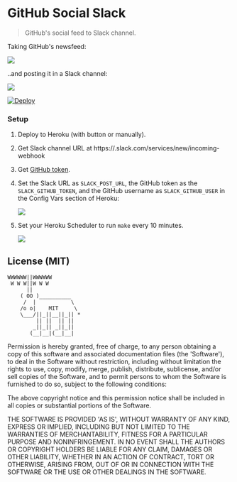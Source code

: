 # GitHub Social Slack

> GitHub's social feed to Slack channel.

Taking GitHub's newsfeed:

![](http://i.imgur.com/iKiuge2.png)

..and posting it in a Slack channel:

![](http://i.imgur.com/4i8f7kw.png)

[![Deploy](https://www.herokucdn.com/deploy/button.png)](https://heroku.com/deploy)

### Setup

1. Deploy to Heroku (with button or manually).

2. Get Slack channel URL at https://<YOURSUBDOMAIN>.slack.com/services/new/incoming-webhook

3. Get [GitHub token](https://github.com/settings/tokens).

4. Set the Slack URL as `SLACK_POST_URL`, the GitHub token as the `SLACK_GITHUB_TOKEN`, and the GitHub username as `SLACK_GITHUB_USER` in the Config Vars section of Heroku:

   ![](http://i.imgur.com/ALjgRkw.png)

5. Set your Heroku Scheduler to run `make` every 10 minutes.

   ![](http://i.imgur.com/6gOZtuM.png)

## License (MIT)

```
WWWWWW||WWWWWW
 W W W||W W W
      ||
    ( OO )__________
     /  |           \
    /o o|    MIT     \
    \___/||_||__||_|| *
         || ||  || ||
        _||_|| _||_||
       (__|__|(__|__|
```

Permission is hereby granted, free of charge, to any person obtaining a copy of this software and associated documentation files (the 'Software'), to deal in the Software without restriction, including without limitation the rights to use, copy, modify, merge, publish, distribute, sublicense, and/or sell copies of the Software, and to permit persons to whom the Software is furnished to do so, subject to the following conditions:

The above copyright notice and this permission notice shall be included in all copies or substantial portions of the Software.

THE SOFTWARE IS PROVIDED 'AS IS', WITHOUT WARRANTY OF ANY KIND, EXPRESS OR IMPLIED, INCLUDING BUT NOT LIMITED TO THE WARRANTIES OF MERCHANTABILITY, FITNESS FOR A PARTICULAR PURPOSE AND NONINFRINGEMENT. IN NO EVENT SHALL THE AUTHORS OR COPYRIGHT HOLDERS BE LIABLE FOR ANY CLAIM, DAMAGES OR OTHER LIABILITY, WHETHER IN AN ACTION OF CONTRACT, TORT OR OTHERWISE, ARISING FROM, OUT OF OR IN CONNECTION WITH THE SOFTWARE OR THE USE OR OTHER DEALINGS IN THE SOFTWARE.
